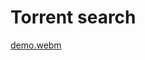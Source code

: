 # Torrent search

[demo.webm](https://github.com/Rishang/torrent-search/assets/30040885/b50eb5ac-cc52-45b3-ad45-97d9e9dab671)
